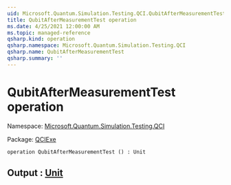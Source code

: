 ```yaml
---
uid: Microsoft.Quantum.Simulation.Testing.QCI.QubitAfterMeasurementTest
title: QubitAfterMeasurementTest operation
ms.date: 4/25/2021 12:00:00 AM
ms.topic: managed-reference
qsharp.kind: operation
qsharp.namespace: Microsoft.Quantum.Simulation.Testing.QCI
qsharp.name: QubitAfterMeasurementTest
qsharp.summary: ''
---
```


# QubitAfterMeasurementTest operation

Namespace: [Microsoft.Quantum.Simulation.Testing.QCI](xref:Microsoft.Quantum.Simulation.Testing.QCI)

Package: [QCIExe](https://nuget.org/packages/QCIExe)




```qsharp
operation QubitAfterMeasurementTest () : Unit
```


## Output : [Unit](xref:microsoft.quantum.qsharp.valueliterals#unit-literal)

